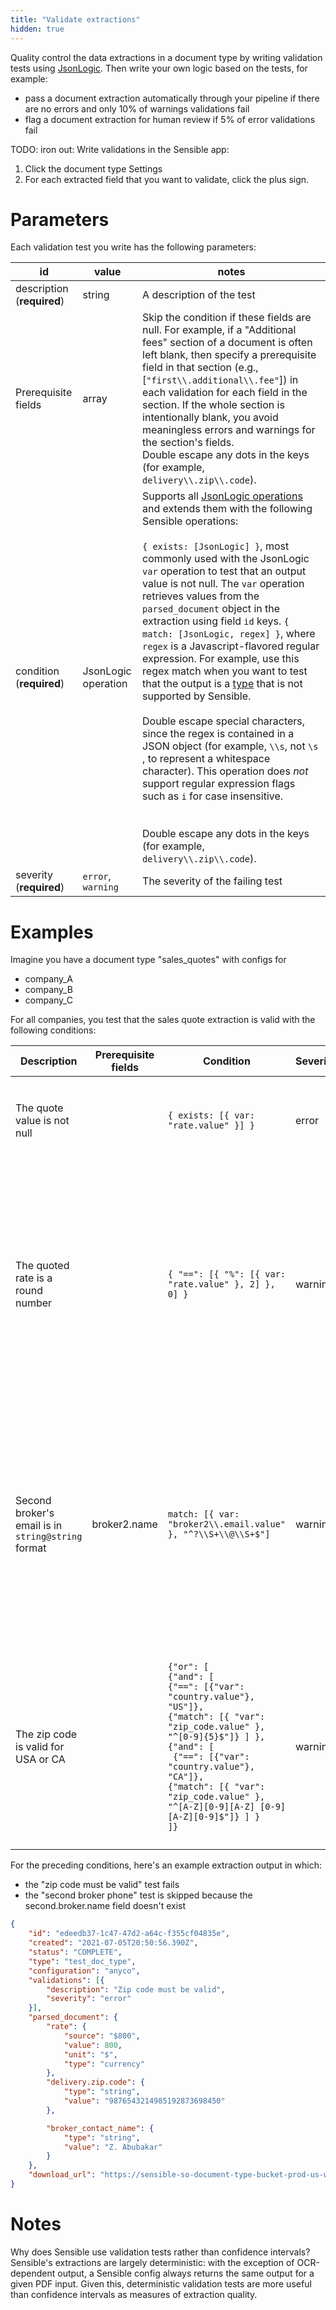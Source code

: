 ```yaml
---
title: "Validate extractions"
hidden: true
---
```


 

Quality control the data extractions in a document type by writing validation tests using  [JsonLogic](https://jsonlogic.com/).  Then write your own logic based on the tests, for example:

- pass a document extraction automatically through your pipeline if there are no errors and only 10% of warnings validations fail
- flag a document extraction for human review if 5% of error validations fail

TODO: iron out: Write validations in the Sensible app:

1. Click the document type Settings
2. For each extracted field that you want to validate, click the plus sign.

Parameters
====

Each validation test you write has the following parameters:

| id                         | value               | notes                                                        |
| -------------------------- | ------------------- | ------------------------------------------------------------ |
| description (**required**) | string              | A description of the test                                    |
| Prerequisite fields        | array               | Skip the condition if these fields are null. For example, if a "Additional fees" section of a document is often left blank, then specify a prerequisite field in that section (e.g., [`"first\\.additional\\.fee"`])  in each validation for each field in the section. If the whole section is intentionally blank, you avoid meaningless errors and warnings for the section's fields.<br/>Double escape any dots in the keys (for example, `delivery\\.zip\\.code`). |
| condition (**required**)   | JsonLogic operation | Supports all [JsonLogic operations](https://jsonlogic.com/operations.html)  and extends them with the following Sensible operations:<br/><br/>`{ exists: [JsonLogic] }`, most commonly used with the JsonLogic `var`  operation to test that an output value is not null. The  `var` operation retrieves values from the  `parsed_document` object in the extraction using field `id` keys. `{ match: [JsonLogic, regex] }`, where `regex` is a Javascript-flavored regular expression. For example, use this  regex match when you want to test that the output is a [type](doc:types) that is not supported by Sensible.<br/><br/>Double escape special characters, since the regex is contained in a JSON object (for example, `\\s`, not `\s` , to represent a whitespace character). This operation does *not* support regular expression flags such as `i` for case insensitive. <br><br/><br/>Double escape any dots in the keys (for example, `delivery\\.zip\\.code`). |
| severity (**required**)    | `error`, `warning`  | The severity of the failing test                             |

Examples
====

Imagine you have a document type "sales_quotes" with configs for

- company_A
- company_B
- company_C

For all companies, you test that the sales quote extraction is valid with the following conditions:

| Description                                        | Prerequisite fields | Condition                                                    | Severity | Notes                                                        |
| -------------------------------------------------- | ------------------- | ------------------------------------------------------------ | -------- | ------------------------------------------------------------ |
| The quote value is not null                        |                     | `{ exists: [{ var: "rate.value" }] }`                        | error    | Uses the Sensible `exists` operation to test that a field's output exists. |
| The quoted rate is a round number                  |                     | `{ "==": [{ "%": [{ var: "rate.value" }, 2] }, 0] }`         | warning  | Retrieves the value of an extracted `rate` field  using the JsonLogic `var` operation, then uses the JsonLogic [modulo operation (%)](https://jsonlogic.com/operations.html#%25/) to divide the rate by 2 and passes the test if the remainder equals (`"=="`) 0. |
| Second broker's email is in `string@string` format | broker2.name        | `match: [{ var: "broker2\\.email.value" }, "^?\\S+\\@\\S+$"]` | warning  | If the box for a second broker contact is filled out, then uses a Sensible operation (`match`) to test that the second broker's email matches a regular expression. Otherwise, skips this condition. |
| The zip code is valid for USA or CA                |                     | `{"or": [`<br/>   `{"and": [`<br/>      `{"==": [{"var": "country.value"}, "US"]},`<br/>      `{"match": [{ "var": "zip_code.value" }, "^[0-9]{5}$"]} ] },`<br/> `{"and": [`<br/>    ` {"==": [{"var": "country.value"}, "CA"]},`<br/>    `{"match": [{ "var": "zip_code.value" }, "^[A-Z][0-9][A-Z] [0-9][A-Z][0-9]$"]} ] }`<br/>`]}` | warning  | Tests if the zip code is a 5-digit number if the country is USA, or 6 alphanumeric characters if the country  is Canada. Uses a Sensible operation (`match`) to test regular expressions. |

For the preceding conditions, here's an example extraction output in which:

- the "zip code must be valid" test fails
- the "second broker phone" test is skipped because the second.broker.name field doesn't exist

```json
{
	"id": "edeedb37-1c47-47d2-a64c-f355cf04835e",
	"created": "2021-07-05T20:50:56.390Z",
	"status": "COMPLETE",
	"type": "test_doc_type",
	"configuration": "anyco",
	"validations": [{
		"description": "Zip code must be valid",
		"severity": "error"
	}],
	"parsed_document": {
		"rate": {
			"source": "$800",
			"value": 800,
			"unit": "$",
			"type": "currency"
		},
		"delivery.zip.code": {
			"type": "string",
			"value": "9876543214985192873698450"
		},

		"broker_contact_name": {
			"type": "string",
			"value": "Z. Abubakar"
		}
	},
	"download_url": "https://sensible-so-document-type-bucket-prod-us-west-2.s3.us-west-2.amazonaws.com/sensible/fc3484c5-3f35-4129-bb29-0ad1291ee9f8/EXTRACTION/edeedb37-1c47-47d2-a64c-f355cf04835e.pdf?AWSAccessKeyId=REDACTED&Expires=1625519233&Signature=REDACTEDD&x-amz-security-token=REDACTED"
}
```



Notes
====
Why does Sensible use validation tests rather than confidence intervals? Sensible's extractions are largely deterministic: with the exception of OCR-dependent output, a Sensible config always returns the same output for a given PDF input. Given this, deterministic validation tests are more useful than confidence intervals as measures of extraction quality. 



